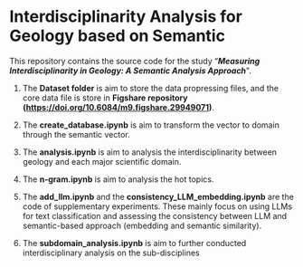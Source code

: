# Interdisciplinarity Analysis for Geology based on Semantic
This repository contains the source code for the study “**_Measuring Interdisciplinarity in Geology: A Semantic Analysis Approach_**".

1. The **Dataset folder** is aim to store the data propressing files, and the core data file is store in **Figshare repository (**https://doi.org/10.6084/m9.figshare.29949071**)**.
   
2. The **create_database.ipynb** is aim to transform the vector to domain through the semantic vector.

3. The **analysis.ipynb** is aim to analysis the interdisciplinarity between geology and each major scientific domain.

4. The **n-gram.ipynb** is aim to analysis the hot topics.

5. The **add_llm.ipynb** and the **consistency_LLM_embedding.ipynb** are the code of supplementary experiments. These mainly focus on using LLMs for text classification and assessing the consistency between LLM and semantic-based approach (embedding and semantic similarity).

6. The **subdomain_analysis.ipynb** is aim to further conducted interdisciplinary analysis on the sub-disciplines
   
